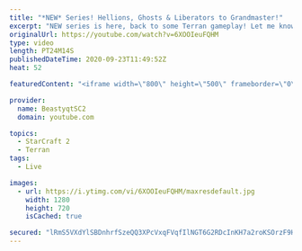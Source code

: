 ```yaml
---
title: "*NEW* Series! Hellions, Ghosts & Liberators to Grandmaster!"
excerpt: "NEW series is here, back to some Terran gameplay! Let me know how you guys are liking this one!  Feel free to let me know if you have any suggestions for future videos. Enjoy this one and have a great day :)  If you are enjoying my YouTube content, check out my live stream on Twitch! Streaming pretty"
originalUrl: https://youtube.com/watch?v=6XOOIeuFQHM
type: video
length: PT24M14S
publishedDateTime: 2020-09-23T11:49:52Z
heat: 52

featuredContent: "<iframe width=\"800\" height=\"500\" frameborder=\"0\" src=\"https://www.youtube.com/embed/6XOOIeuFQHM\" allow=\"accelerometer; autoplay; encrypted-media; gyroscope; picture-in-picture\" allowfullscreen></iframe>"

provider:
  name: BeastyqtSC2
  domain: youtube.com

topics:
  - StarCraft 2
  - Terran
tags:
  - Live

images:
  - url: https://i.ytimg.com/vi/6XOOIeuFQHM/maxresdefault.jpg
    width: 1280
    height: 720
    isCached: true

secured: "lRmS5VXdYlSBDnhrfSzeQQ3XPcVxqFVqfIlNGT6G2RDcInKH7a2roKSOrzF9Hg/FpWN2wWht77IvZNKzqg0KhVdqiRPQf4Bv0b+JO+L4Nkmrdq2t0vk0a/86RW+AeMvz+8Tkn/ho7m0b33PSLLQuxxfqA7LYp9VWEgAp62IlCI56QxwRECoDZ9h9ZVzxjMB/V+wi89n8s4KkDTrMGLj4Nf0Zt8DUtAzw6k3aSU+Fbt9E9z1jJVfGM1R2QqGUxHasjcwUw/0Eby/1w9JExqVHPzVA/n9t+OpeocoEDm39pOGvHZxYEkc05KMrBoMcWX1YihaaSfCzK+YAqc1UABVO5yhmXEPPzXMrJhAplpCKRDADHSpIL/77LJYJQsOvZA2T++cYm1DokK5PUdKWlAivaIAt/fOgR9tL4URWWHJ+2nM=;EG6k+uuPlPmGmUKbw2OhdA=="
---
```


